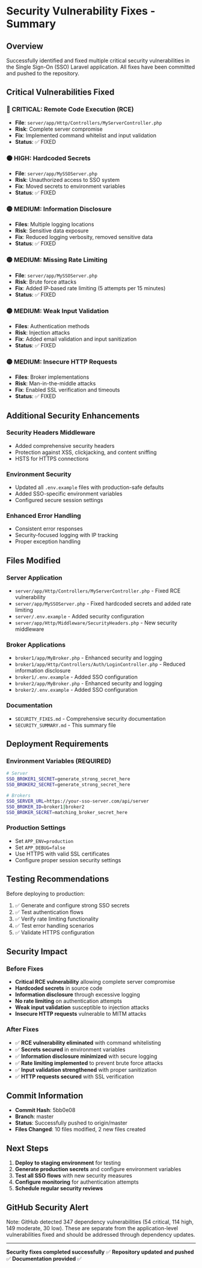 # Security Vulnerability Fixes - Summary

## Overview
Successfully identified and fixed multiple critical security vulnerabilities in the Single Sign-On (SSO) Laravel application. All fixes have been committed and pushed to the repository.

## Critical Vulnerabilities Fixed

### 🔴 CRITICAL: Remote Code Execution (RCE)
- **File**: `server/app/Http/Controllers/MyServerController.php`
- **Risk**: Complete server compromise
- **Fix**: Implemented command whitelist and input validation
- **Status**: ✅ FIXED

### 🟠 HIGH: Hardcoded Secrets
- **File**: `server/app/MySSOServer.php`
- **Risk**: Unauthorized access to SSO system
- **Fix**: Moved secrets to environment variables
- **Status**: ✅ FIXED

### 🟡 MEDIUM: Information Disclosure
- **Files**: Multiple logging locations
- **Risk**: Sensitive data exposure
- **Fix**: Reduced logging verbosity, removed sensitive data
- **Status**: ✅ FIXED

### 🟡 MEDIUM: Missing Rate Limiting
- **File**: `server/app/MySSOServer.php`
- **Risk**: Brute force attacks
- **Fix**: Added IP-based rate limiting (5 attempts per 15 minutes)
- **Status**: ✅ FIXED

### 🟡 MEDIUM: Weak Input Validation
- **Files**: Authentication methods
- **Risk**: Injection attacks
- **Fix**: Added email validation and input sanitization
- **Status**: ✅ FIXED

### 🟡 MEDIUM: Insecure HTTP Requests
- **Files**: Broker implementations
- **Risk**: Man-in-the-middle attacks
- **Fix**: Enabled SSL verification and timeouts
- **Status**: ✅ FIXED

## Additional Security Enhancements

### Security Headers Middleware
- Added comprehensive security headers
- Protection against XSS, clickjacking, and content sniffing
- HSTS for HTTPS connections

### Environment Security
- Updated all `.env.example` files with production-safe defaults
- Added SSO-specific environment variables
- Configured secure session settings

### Enhanced Error Handling
- Consistent error responses
- Security-focused logging with IP tracking
- Proper exception handling

## Files Modified

### Server Application
- `server/app/Http/Controllers/MyServerController.php` - Fixed RCE vulnerability
- `server/app/MySSOServer.php` - Fixed hardcoded secrets and added rate limiting
- `server/.env.example` - Added security configuration
- `server/app/Http/Middleware/SecurityHeaders.php` - New security middleware

### Broker Applications
- `broker1/app/MyBroker.php` - Enhanced security and logging
- `broker1/app/Http/Controllers/Auth/LoginController.php` - Reduced information disclosure
- `broker1/.env.example` - Added SSO configuration
- `broker2/app/MyBroker.php` - Enhanced security and logging
- `broker2/.env.example` - Added SSO configuration

### Documentation
- `SECURITY_FIXES.md` - Comprehensive security documentation
- `SECURITY_SUMMARY.md` - This summary file

## Deployment Requirements

### Environment Variables (REQUIRED)
```bash
# Server
SSO_BROKER1_SECRET=generate_strong_secret_here
SSO_BROKER2_SECRET=generate_strong_secret_here

# Brokers
SSO_SERVER_URL=https://your-sso-server.com/api/server
SSO_BROKER_ID=broker1|broker2
SSO_BROKER_SECRET=matching_broker_secret_here
```

### Production Settings
- Set `APP_ENV=production`
- Set `APP_DEBUG=false`
- Use HTTPS with valid SSL certificates
- Configure proper session security settings

## Testing Recommendations

Before deploying to production:
1. ✅ Generate and configure strong SSO secrets
2. ✅ Test authentication flows
3. ✅ Verify rate limiting functionality
4. ✅ Test error handling scenarios
5. ✅ Validate HTTPS configuration

## Security Impact

### Before Fixes
- **Critical RCE vulnerability** allowing complete server compromise
- **Hardcoded secrets** in source code
- **Information disclosure** through excessive logging
- **No rate limiting** on authentication attempts
- **Weak input validation** susceptible to injection attacks
- **Insecure HTTP requests** vulnerable to MITM attacks

### After Fixes
- ✅ **RCE vulnerability eliminated** with command whitelisting
- ✅ **Secrets secured** in environment variables
- ✅ **Information disclosure minimized** with secure logging
- ✅ **Rate limiting implemented** to prevent brute force attacks
- ✅ **Input validation strengthened** with proper sanitization
- ✅ **HTTP requests secured** with SSL verification

## Commit Information
- **Commit Hash**: 5bb0e08
- **Branch**: master
- **Status**: Successfully pushed to origin/master
- **Files Changed**: 10 files modified, 2 new files created

## Next Steps

1. **Deploy to staging environment** for testing
2. **Generate production secrets** and configure environment variables
3. **Test all SSO flows** with new security measures
4. **Configure monitoring** for authentication attempts
5. **Schedule regular security reviews**

## GitHub Security Alert
Note: GitHub detected 347 dependency vulnerabilities (54 critical, 114 high, 149 moderate, 30 low). These are separate from the application-level vulnerabilities fixed and should be addressed through dependency updates.

---
**Security fixes completed successfully** ✅
**Repository updated and pushed** ✅
**Documentation provided** ✅